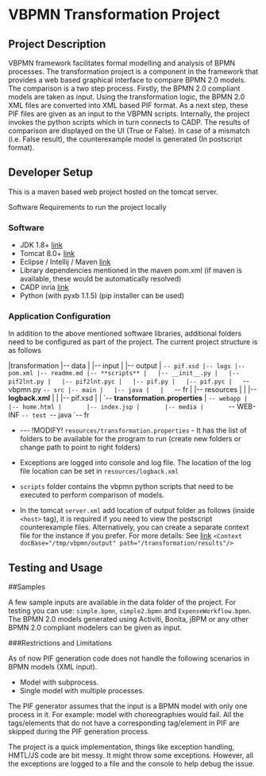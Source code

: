 VBPMN Transformation Project
===============================

Project Description
-------------------------------

VBPMN framework facilitates formal modelling and analysis of BPMN
processes. The transformation project is a component in the framework
that provides a web based graphical interface to compare BPMN 2.0
models.  The comparison is a two step process. Firstly, the BPMN 2.0
compliant models are taken as input. Using the transformation logic,
the BPMN 2.0 XML files are converted into XML based PIF format.  As a
next step, these PIF files are given as an input to the VBPMN
scripts. Internally, the project invokes the python scripts which in
turn connects to CADP. The results of comparison are displayed on the
UI (True or False).  In case of a mismatch (i.e. False result), the
counterexample model is generated (In postscript format).

Developer Setup
-------------------------------

This is a maven based web project hosted on the tomcat server. 

Software Requirements to run the project locally

### Software

* JDK 1.8+ [link](http://www.oracle.com/technetwork/java/javase/downloads/index.html)
* Tomcat 8.0+ [link](http://tomcat.apache.org/download-80.cgi)
* Eclipse / Intellij / Maven [link](https://eclipse.org/downloads/packages/release/Mars/2)
* Library dependencies mentioned in the maven pom.xml (if maven is available, these would be automatically resolved)
* CADP inria [link](http://cadp.inria.fr/)
* Python (with pyxb 1.1.5) (pip installer can be used)

### Application Configuration

In addition to the above mentioned software libraries, additional
folders need to be configured as part of the project. The current
project structure is as follows

|transformation
|-- data
|   |-- input
|   |-- output
|   `-- pif.xsd
|-- logs
|-- pom.xml
|-- readme.md
|-- **scripts**
|   |-- __init__.py
|   |-- pif2lnt.py
|   |-- pif2lnt.pyc
|   |-- pif.py
|   |-- pif.pyc
|   `-- vbpmn.py
`-- src
    |-- main
    |   |-- java
    |   |   `-- fr
    |   |-- resources
    |   |   |-- **logback.xml**
    |   |   |-- pif.xsd
    |   |   \`-- **transformation.properties**
    |   `-- webapp
    |       |-- home.html
    |       |-- index.jsp
    |       |-- media
    |       `-- WEB-INF
    `-- test
        `-- java
            `-- fr

* --- !MODIFY! `resources/transformation.properties` - It has the list
       of folders to be available for the program to run (create new
       folders or change path to point to right folders)

* Exceptions are logged into console and log file. The location of the
  log file location can be set in `resources/logback.xml`

* `scripts` folder contains the vbpmn python scripts that need to be
  executed to perform comparison of models.

* In the tomcat `server.xml` add location of output folder as follows
(inside `<host>` tag), it is required if you need to view the
postscript counterexample files. Alternatively, you can create a
separate context file for the instance if you prefer. For more
details: See
[link](http://www.moreofless.co.uk/static-content-web-pages-images-tomcat-outside-war/)
`<Context docBase="/tmp/vbpmn/output"
path="/transformation/results"/>`


Testing and Usage
--------------------------------------------

##Samples

A few sample inputs are available in the data folder of the
project. For testing you can use: `simple.bpmn`, `simple2.bpmn` and
`ExpenseWorkflow.bpmn`.  The BPMN 2.0 models generated using Activiti,
Bonita, jBPM or any other BPMN 2.0 compliant modelers can be given as
input.

###Restrictions and Limitations

As of now PIF generation code does not handle the following scenarios in BPMN models (XML input).
* Model with subprocess.
* Single model with multiple processes.

The PIF generator assumes that the input is a BPMN model with only one
process in it. For example: model with choreographies would fail.  All
the tags/elements that do not have a corresponding tag/element in PIF
are skipped during the PIF generation process.

The project is a quick implementation, things like exception handling,
HMTL/JS code are bit messy. It might throw some exceptions. However,
all the exceptions are logged to a file and the console to help debug
the issue.
